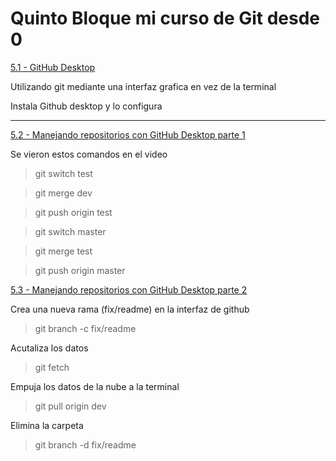 # Quinto Bloque mi curso de Git desde 0

[5.1 - GitHub Desktop](https://app.ed.team/cursos/git/05/01)

Utilizando git mediante una interfaz grafica en vez de la terminal

Instala Github desktop y lo configura

---
[5.2 - Manejando repositorios con GitHub Desktop parte 1](https://app.ed.team/cursos/git/05/02)

Se vieron estos comandos en el video 
>git switch test

>git merge dev

>git push origin test

>git switch master

>git merge test

>git push origin master

[5.3 - Manejando repositorios con GitHub Desktop parte 2](https://app.ed.team/cursos/git/05/03)

Crea una nueva rama (fix/readme) en la interfaz de github
>git branch -c fix/readme

Acutaliza los datos
>git fetch

Empuja los datos de la nube a la terminal
>git pull origin dev

Elimina la carpeta
>git branch -d fix/readme

